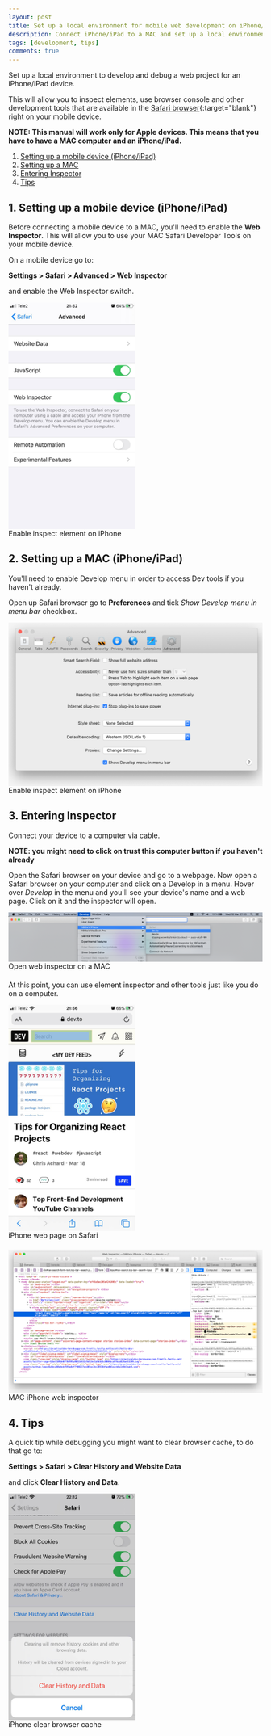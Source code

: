 ```yaml
---
layout: post
title: Set up a local environment for mobile web development on iPhone/iPad
description: Connect iPhone/iPad to a MAC and set up a local environment for mobile web development
tags: [development, tips]
comments: true
---
```


Set up a local environment to develop and debug a web project for an iPhone/iPad device.

This will allow you to inspect elements, use browser console and other development tools that are available in the [Safari browser](https://developer.apple.com/safari/tools/){:target="blank"} right on your mobile device.

**NOTE: This manual will work only for Apple devices. This means that you have to have a MAC computer and an iPhone/iPad.**

1. [Setting up a mobile device (iPhone/iPad)](#1-setting-up-a-mobile-device-iphoneipad)
2. [Setting up a MAC](#2-setting-up-a-mac-iphoneipad)
3. [Entering Inspector](#3-entering-inspector)
4. [Tips](#4-tips)

<style>
.image-container {display: flex;justify-content: center;margin: 0 0 20px;flex-direction:column}
.image {width: 90%margin: 0}
.image-vert img {width:50%}
</style>

## 1. Setting up a mobile device (iPhone/iPad)

Before connecting a mobile device to a MAC, you'll need to enable the **Web Inspector**. This will allow you to use your MAC Safari Developer Tools on your mobile device.

On a mobile device go to:

**Settings > Safari > Advanced > Web Inspector**

and enable the Web Inspector switch.

<figure class="image-container image-vert">
  <img class="image shadow" src="/images/connect-iphone-to-mac/iphone-enable-inspect-element.jpg" alt="Enable inspect element on iPhone" loading="lazy">
  <figcaption>Enable inspect element on iPhone</figcaption>
</figure>

## 2. Setting up a MAC (iPhone/iPad)

You'll need to enable Develop menu in order to access Dev tools if you haven't already.

Open up Safari browser go to **Preferences** and tick _Show Develop menu in menu bar_ checkbox.

<figure class="image-container">
  <img class="image shadow" src="/images/connect-iphone-to-mac/mac-enable-devtools.png" alt="Enable developer tools on a MAC" loading="lazy">
  <figcaption>Enable inspect element on iPhone</figcaption>
</figure>

## 3. Entering Inspector

Connect your device to a computer via cable.

**NOTE: you might need to click on trust this computer button if you haven't already**

Open the Safari browser on your device and go to a webpage. Now open a Safari browser on your computer and click on a Develop in a menu. Hover over _Develop_ in the menu and you'll see your device's name and a web page. Click on it and the inspector will open.

<figure class="image-container">
  <img class="image shadow" src="/images/connect-iphone-to-mac/mac-open-iphone-inspector.png" alt="Open web inspector on a MAC" loading="lazy">
  <figcaption>Open web inspector on a MAC</figcaption>
</figure>

At this point, you can use element inspector and other tools just like you do on a computer.

<figure class="image-container image-vert">
  <img class="image shadow" src="/images/connect-iphone-to-mac/iphone-safari-website.jpg" alt="iPhone web page on Safari" loading="lazy">
  <figcaption>iPhone web page on Safari</figcaption>
</figure>

<figure class="image-container">
  <img class="image shadow" src="/images/connect-iphone-to-mac/mac-iphone-inspector.png" alt="MAC iPhone web inspector" loading="lazy">
  <figcaption>MAC iPhone web inspector</figcaption>
</figure>

## 4. Tips

A quick tip while debugging you might want to clear browser cache, to do that go to:

**Settings > Safari > Clear History and Website Data**

and click **Clear History and Data**.

<figure class="image-container image-vert">
  <img class="image shadow" src="/images/connect-iphone-to-mac/iphone-clear-browser-cache.jpg" alt="iPhone clear browser cache" loading="lazy">
  <figcaption>iPhone clear browser cache</figcaption>
</figure>
